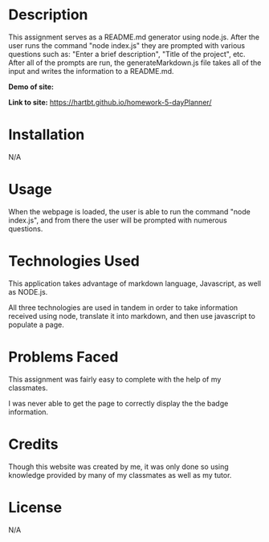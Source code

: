 # **Description**

This assignment serves as a README.md generator using node.js. After the user runs the command "node index.js" they are prompted with various questions such as: "Enter a brief description", "Title of the project", etc. After all of the prompts are run, the generateMarkdown.js file takes all of the input and writes the information to a README.md.

<strong>Demo of site:</strong> <img src="">

<strong>Link to site:</strong> https://hartbt.github.io/homework-5-dayPlanner/

# **Installation**

N/A

# **Usage**

When the webpage is loaded, the user is able to run the command "node index.js", and from there the user will be prompted with numerous questions. 

# **Technologies Used**

This application takes advantage of markdown language, Javascript, as well as NODE.js.

All three technologies are used in tandem in order to take information received using node, translate it into markdown, and then use javascript to populate a page. 

# **Problems Faced**

This assignment was fairly easy to complete with the help of my classmates. 

I was never able to get the page to correctly display the the badge information.

# **Credits**

Though this website was created by me, it was only done so using knowledge provided by many of my classmates as well as my tutor. 

# **License**

N/A
